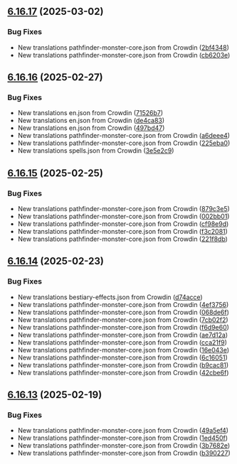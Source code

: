 ## [6.16.17](https://github.com/allnnde/pf2e-esp-translation/compare/v6.16.16...v6.16.17) (2025-03-02)


### Bug Fixes

* New translations pathfinder-monster-core.json from Crowdin ([2bf4348](https://github.com/allnnde/pf2e-esp-translation/commit/2bf434814b0cc5bff0534e3de0ef91948727b09e))
* New translations pathfinder-monster-core.json from Crowdin ([cb6203e](https://github.com/allnnde/pf2e-esp-translation/commit/cb6203e86fe531e0c5c1e1e74011d0b2395d5a35))



## [6.16.16](https://github.com/allnnde/pf2e-esp-translation/compare/v6.16.15...v6.16.16) (2025-02-27)


### Bug Fixes

* New translations en.json from Crowdin ([71526b7](https://github.com/allnnde/pf2e-esp-translation/commit/71526b725a65529458be3735adb0bf3ce9edc18b))
* New translations en.json from Crowdin ([de4ca83](https://github.com/allnnde/pf2e-esp-translation/commit/de4ca83e9e2364e94c5547426bd21603b07250b8))
* New translations en.json from Crowdin ([497bd47](https://github.com/allnnde/pf2e-esp-translation/commit/497bd479b5c0905f59206139425f9ee330afae3c))
* New translations pathfinder-monster-core.json from Crowdin ([a6deee4](https://github.com/allnnde/pf2e-esp-translation/commit/a6deee4482727e458dfc3d861aa75dccf6d0052e))
* New translations pathfinder-monster-core.json from Crowdin ([225eba0](https://github.com/allnnde/pf2e-esp-translation/commit/225eba0f6978dadf233c639f23d3c624044e0b95))
* New translations spells.json from Crowdin ([3e5e2c9](https://github.com/allnnde/pf2e-esp-translation/commit/3e5e2c962171ab0f0e20a046f171977dd6e03878))



## [6.16.15](https://github.com/allnnde/pf2e-esp-translation/compare/v6.16.14...v6.16.15) (2025-02-25)


### Bug Fixes

* New translations pathfinder-monster-core.json from Crowdin ([879c3e5](https://github.com/allnnde/pf2e-esp-translation/commit/879c3e5c52d5b9581071859c28e59d0580d5312c))
* New translations pathfinder-monster-core.json from Crowdin ([002bb01](https://github.com/allnnde/pf2e-esp-translation/commit/002bb01e7c0cdb504e38139c9d854c9e4a27257f))
* New translations pathfinder-monster-core.json from Crowdin ([cf98e9d](https://github.com/allnnde/pf2e-esp-translation/commit/cf98e9d84f19d14674bce9ee76ccf719ca70926f))
* New translations pathfinder-monster-core.json from Crowdin ([f3c2081](https://github.com/allnnde/pf2e-esp-translation/commit/f3c2081d021a1b624946a8f744d18486ebc2fcf1))
* New translations pathfinder-monster-core.json from Crowdin ([221f8db](https://github.com/allnnde/pf2e-esp-translation/commit/221f8dbc44aadd6e97af5c4e3f6e40449bdf8987))



## [6.16.14](https://github.com/allnnde/pf2e-esp-translation/compare/v6.16.13...v6.16.14) (2025-02-23)


### Bug Fixes

* New translations bestiary-effects.json from Crowdin ([d74acce](https://github.com/allnnde/pf2e-esp-translation/commit/d74acceba8694f7d291ed6ec6d2cb3978e9f5c17))
* New translations pathfinder-monster-core.json from Crowdin ([4ef3756](https://github.com/allnnde/pf2e-esp-translation/commit/4ef37562260e7ab0245b12167d57d0cc0f5330f4))
* New translations pathfinder-monster-core.json from Crowdin ([068de6f](https://github.com/allnnde/pf2e-esp-translation/commit/068de6f1a6d63d2fc6f2b106d4c5a5108cb7e4a5))
* New translations pathfinder-monster-core.json from Crowdin ([7cb02f2](https://github.com/allnnde/pf2e-esp-translation/commit/7cb02f20f20a1e82ee04ff02a1cd1751c8baac89))
* New translations pathfinder-monster-core.json from Crowdin ([f6d9e60](https://github.com/allnnde/pf2e-esp-translation/commit/f6d9e60cfd82f56a9bacc06573ff4d05f1c33659))
* New translations pathfinder-monster-core.json from Crowdin ([ae7d12a](https://github.com/allnnde/pf2e-esp-translation/commit/ae7d12aedd4a07f6b8302f6284b3d20267d135fc))
* New translations pathfinder-monster-core.json from Crowdin ([cca21f9](https://github.com/allnnde/pf2e-esp-translation/commit/cca21f9b85eba6a52a678f884b19ef788943ff49))
* New translations pathfinder-monster-core.json from Crowdin ([16e043e](https://github.com/allnnde/pf2e-esp-translation/commit/16e043ed683be0be19f3fcbb3313b65a64bbfeb8))
* New translations pathfinder-monster-core.json from Crowdin ([6c16051](https://github.com/allnnde/pf2e-esp-translation/commit/6c16051ce1bb085b93855bc865ea64aae02c8db7))
* New translations pathfinder-monster-core.json from Crowdin ([b9cac81](https://github.com/allnnde/pf2e-esp-translation/commit/b9cac8172b66fcbfc89f8d49c2f0e1d849293822))
* New translations pathfinder-monster-core.json from Crowdin ([42cbe6f](https://github.com/allnnde/pf2e-esp-translation/commit/42cbe6f00e69eee4527fd7550246cd97c777d888))



## [6.16.13](https://github.com/allnnde/pf2e-esp-translation/compare/v6.16.12...v6.16.13) (2025-02-19)


### Bug Fixes

* New translations pathfinder-monster-core.json from Crowdin ([49a5ef4](https://github.com/allnnde/pf2e-esp-translation/commit/49a5ef4182937992fa78faa81215a30700efd151))
* New translations pathfinder-monster-core.json from Crowdin ([1ed450f](https://github.com/allnnde/pf2e-esp-translation/commit/1ed450f2a273c4b71738da468294ad3f7827f4b2))
* New translations pathfinder-monster-core.json from Crowdin ([3b7682e](https://github.com/allnnde/pf2e-esp-translation/commit/3b7682ead8a1606a960f86869d1fb1ba5887cd79))
* New translations pathfinder-monster-core.json from Crowdin ([b390227](https://github.com/allnnde/pf2e-esp-translation/commit/b3902279667ff093602dcde507448fa4dd2ade74))



